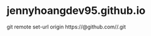 # jennyhoangdev95.github.io
git remote set-url origin https://<PAT>@github.com/<username>/<repository>.git